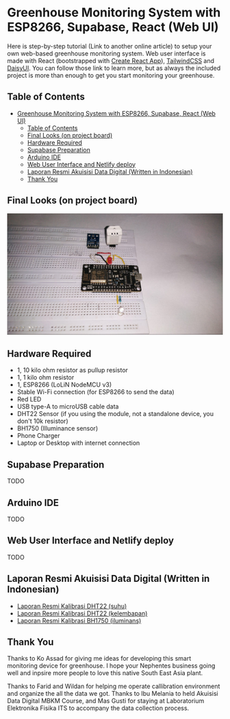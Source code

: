 # Greenhouse Monitoring System with ESP8266, Supabase, React (Web UI)

Here is step-by-step tutorial (Link to another online article) to setup your own web-based greenhouse monitoring system. Web user interface is made with React (bootstrapped with [Create React App](./REACT.md)), [TailwindCSS](https://tailwindcss.com/docs/guides/create-react-app) and [DaisyUI](https://daisyui.com/docs/install/). You can follow those link to learn more, but as always the included project is more than enough to get you start monitoring your greenhouse.


## Table of Contents
- [Greenhouse Monitoring System with ESP8266, Supabase, React (Web UI)](#greenhouse-monitoring-system-with-esp8266-supabase-react-web-ui)
  - [Table of Contents](#table-of-contents)
  - [Final Looks (on project board)](#final-looks-on-project-board)
  - [Hardware Required](#hardware-required)
  - [Supabase Preparation](#supabase-preparation)
  - [Arduino IDE](#arduino-ide)
  - [Web User Interface and Netlify deploy](#web-user-interface-and-netlify-deploy)
  - [Laporan Resmi Akuisisi Data Digital (Written in Indonesian)](#laporan-resmi-akuisisi-data-digital-written-in-indonesian)
  - [Thank You](#thank-you)

## Final Looks (on project board)

![Final look](./pictures/Final%20Looks.jpeg)

## Hardware Required

- 1, 10 kilo ohm resistor as pullup resistor
- 1, 1 kilo ohm resistor
- 1, ESP8266 (LoLiN NodeMCU v3)
- Stable Wi-Fi connection (for ESP8266 to send the data)
- Red LED
- USB type-A to microUSB cable data
- DHT22 Sensor (if you using the module, not a standalone device, you don't 10k resistor)
- BH1750 (Illuminance sensor)
- Phone Charger
- Laptop or Desktop with internet connection

## Supabase Preparation

TODO

## Arduino IDE

TODO

## Web User Interface and Netlify deploy

TODO

## Laporan Resmi Akuisisi Data Digital (Written in Indonesian)

- [Laporan Resmi Kalibrasi DHT22 (suhu)](./LAPORAN%20RESMI/DHT22%20Suhu.pdf)
- [Laporan Resmi Kalibrasi DHT22 (kelembapan)](./LAPORAN%20RESMI/DHT22%20Kelembapan.pdf)
- [Laporan Resmi Kalibrasi BH1750 (iluminans)](./LAPORAN%20RESMI/BH1750%20Iluminans.pdf)

## Thank You

Thanks to Ko Assad for giving me ideas for developing this smart monitoring device for greenhouse. I hope your Nephentes business going well and inpsire more people to love this native South East Asia plant.

Thanks to Farid and Wildan for helping me operate callibration environment and organize the all the data we got. Thanks to Ibu Melania to held Akuisisi Data Digital MBKM Course, and Mas Gusti for staying at Laboratorium Elektronika Fisika ITS to accompany the data collection process.